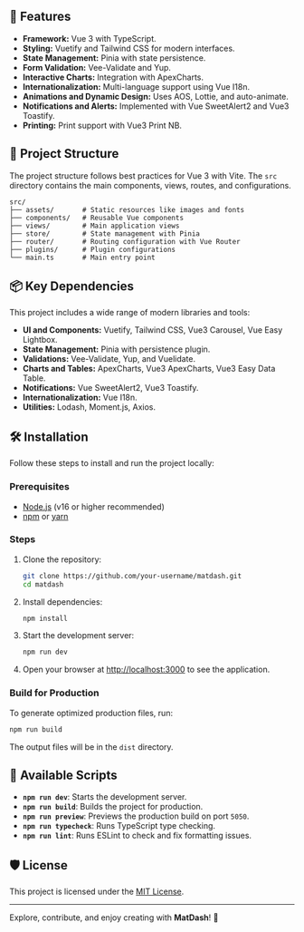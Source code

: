 ## 🚀 Features

- **Framework:** Vue 3 with TypeScript.
- **Styling:** Vuetify and Tailwind CSS for modern interfaces.
- **State Management:** Pinia with state persistence.
- **Form Validation:** Vee-Validate and Yup.
- **Interactive Charts:** Integration with ApexCharts.
- **Internationalization:** Multi-language support using Vue I18n.
- **Animations and Dynamic Design:** Uses AOS, Lottie, and auto-animate.
- **Notifications and Alerts:** Implemented with Vue SweetAlert2 and Vue3 Toastify.
- **Printing:** Print support with Vue3 Print NB.

## 📂 Project Structure

The project structure follows best practices for Vue 3 with Vite. The `src` directory contains the main components, views, routes, and configurations.

```
src/
├── assets/       # Static resources like images and fonts
├── components/   # Reusable Vue components
├── views/        # Main application views
├── store/        # State management with Pinia
├── router/       # Routing configuration with Vue Router
├── plugins/      # Plugin configurations
└── main.ts       # Main entry point
```

## 📦 Key Dependencies

This project includes a wide range of modern libraries and tools:

- **UI and Components:** Vuetify, Tailwind CSS, Vue3 Carousel, Vue Easy Lightbox.
- **State Management:** Pinia with persistence plugin.
- **Validations:** Vee-Validate, Yup, and Vuelidate.
- **Charts and Tables:** ApexCharts, Vue3 ApexCharts, Vue3 Easy Data Table.
- **Notifications:** Vue SweetAlert2, Vue3 Toastify.
- **Internationalization:** Vue I18n.
- **Utilities:** Lodash, Moment.js, Axios.

## 🛠️ Installation

Follow these steps to install and run the project locally:

### Prerequisites

- [Node.js](https://nodejs.org/) (v16 or higher recommended)
- [npm](https://www.npmjs.com/) or [yarn](https://yarnpkg.com/)

### Steps

1. Clone the repository:
   ```bash
   git clone https://github.com/your-username/matdash.git
   cd matdash
   ```

2. Install dependencies:
   ```bash
   npm install
   ```

3. Start the development server:
   ```bash
   npm run dev
   ```

4. Open your browser at [http://localhost:3000](http://localhost:3000) to see the application.

### Build for Production

To generate optimized production files, run:

```bash
npm run build
```

The output files will be in the `dist` directory.

## 🧪 Available Scripts

- **`npm run dev`**: Starts the development server.
- **`npm run build`**: Builds the project for production.
- **`npm run preview`**: Previews the production build on port `5050`.
- **`npm run typecheck`**: Runs TypeScript type checking.
- **`npm run lint`**: Runs ESLint to check and fix formatting issues.

## 🛡️ License

This project is licensed under the [MIT License](LICENSE).

---

Explore, contribute, and enjoy creating with **MatDash**! 🎉

